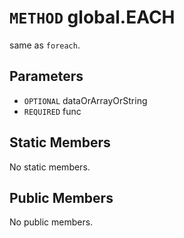 # `METHOD` global.EACH
same as `foreach`.

## Parameters
* `OPTIONAL` dataOrArrayOrString 
* `REQUIRED` func 

## Static Members
No static members.

## Public Members
No public members.

